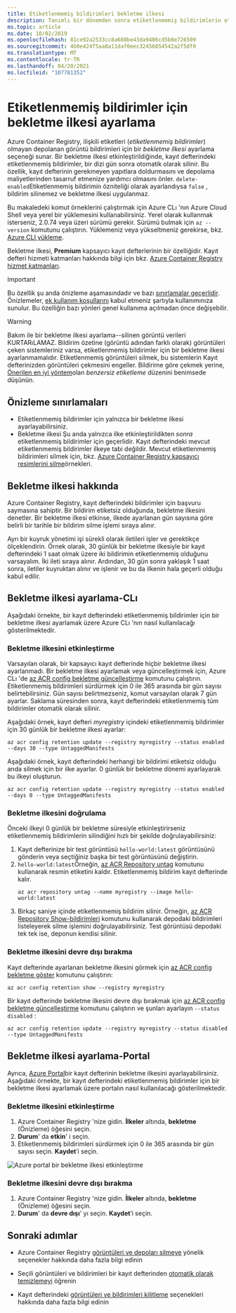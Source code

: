 ```yaml
---
title: Etiketlenmemiş bildirimleri bekletme ilkesi
description: Tanımlı bir dönemden sonra etiketlenmemiş bildirimlerin otomatik olarak silinmesi için, Azure Container kayıt defterinizde bekletme ilkesini etkinleştirmeyi öğrenin.
ms.topic: article
ms.date: 10/02/2019
ms.openlocfilehash: 81ce92a2533cc8a688be43da9406cd5b0e726509
ms.sourcegitcommit: 4b0e424f5aa8a11daf0eec32456854542a2f5df0
ms.translationtype: MT
ms.contentlocale: tr-TR
ms.lasthandoff: 04/20/2021
ms.locfileid: "107781352"
---
```

# <a name="set-a-retention-policy-for-untagged-manifests"></a>Etiketlenmemiş bildirimler için bekletme ilkesi ayarlama

Azure Container Registry, ilişkili etiketleri (*etiketlenmemiş bildirimler*) olmayan depolanan görüntü bildirimleri için bir *bekletme ilkesi* ayarlama seçeneği sunar. Bir bekletme ilkesi etkinleştirildiğinde, kayıt defterindeki etiketlenmemiş bildirimler, bir dizi gün sonra otomatik olarak silinir. Bu özellik, kayıt defterinin gerekmeyen yapıtlara doldurmasını ve depolama maliyetlerinden tasarruf etmenize yardımcı olmasını önler. `delete-enabled`Etiketlenmemiş bildirimin özniteliği olarak ayarlandıysa `false` , bildirim silinemez ve bekletme ilkesi uygulanmaz.

Bu makaledeki komut örneklerini çalıştırmak için Azure CLı 'nın Azure Cloud Shell veya yerel bir yüklemesini kullanabilirsiniz. Yerel olarak kullanmak isterseniz, 2.0.74 veya üzeri sürümü gerekir. Sürümü bulmak için `az --version` komutunu çalıştırın. Yüklemeniz veya yükseltmeniz gerekirse, bkz. [Azure CLI yükleme][azure-cli].

Bekletme ilkesi, **Premium** kapsayıcı kayıt defterlerinin bir özelliğidir. Kayıt defteri hizmeti katmanları hakkında bilgi için bkz. [Azure Container Registry hizmet katmanları](container-registry-skus.md).

> [!IMPORTANT]
> Bu özellik şu anda önizleme aşamasındadır ve bazı [sınırlamalar geçerlidir](#preview-limitations). Önizlemeler, [ek kullanım koşullarını][terms-of-use] kabul etmeniz şartıyla kullanımınıza sunulur. Bu özelliğin bazı yönleri genel kullanıma açılmadan önce değişebilir.

> [!WARNING]
> Bakım ile bir bekletme ilkesi ayarlama--silinen görüntü verileri KURTARıLAMAZ. Bildirim özetine (görüntü adından farklı olarak) görüntüleri çeken sistemleriniz varsa, etiketlenmemiş bildirimler için bir bekletme ilkesi ayarlanmamalıdır. Etiketlenmemiş görüntüleri silmek, bu sistemlerin Kayıt defterinizden görüntüleri çekmesini engeller. Bildirime göre çekmek yerine, [Önerilen en iyi yöntem](container-registry-image-tag-version.md)olan *benzersiz etiketleme* düzenini benimsede düşünün.

## <a name="preview-limitations"></a>Önizleme sınırlamaları

* Etiketlenmemiş bildirimler için yalnızca bir bekletme ilkesi ayarlayabilirsiniz.
* Bekletme ilkesi Şu anda yalnızca ilke etkinleştirildikten *sonra* etiketlenmemiş bildirimler için geçerlidir. Kayıt defterindeki mevcut etiketlenmemiş bildirimler ilkeye tabi değildir. Mevcut etiketlenmemiş bildirimleri silmek için, bkz. [Azure Container Registry kapsayıcı resimlerini silme](container-registry-delete.md)örnekleri.

## <a name="about-the-retention-policy"></a>Bekletme ilkesi hakkında

Azure Container Registry, kayıt defterindeki bildirimler için başvuru saymasına sahiptir. Bir bildirim etiketsiz olduğunda, bekletme ilkesini denetler. Bir bekletme ilkesi etkinse, ilkede ayarlanan gün sayısına göre belirli bir tarihle bir bildirim silme işlemi sıraya alınır.

Ayrı bir kuyruk yönetimi işi sürekli olarak iletileri işler ve gerektikçe ölçeklendirin. Örnek olarak, 30 günlük bir bekletme ilkesiyle bir kayıt defterindeki 1 saat olmak üzere iki bildirimin etiketlenmemiş olduğunu varsayalım. İki ileti sıraya alınır. Ardından, 30 gün sonra yaklaşık 1 saat sonra, iletiler kuyruktan alınır ve işlenir ve bu da ilkenin hala geçerli olduğu kabul edilir.

## <a name="set-a-retention-policy---cli"></a>Bekletme ilkesi ayarlama-CLı

Aşağıdaki örnekte, bir kayıt defterindeki etiketlenmemiş bildirimler için bir bekletme ilkesi ayarlamak üzere Azure CLı 'nın nasıl kullanılacağı gösterilmektedir.

### <a name="enable-a-retention-policy"></a>Bekletme ilkesini etkinleştirme

Varsayılan olarak, bir kapsayıcı kayıt defterinde hiçbir bekletme ilkesi ayarlanmadı. Bir bekletme ilkesi ayarlamak veya güncelleştirmek için, Azure CLı 'de [az ACR config bekletme güncelleştirme][az-acr-config-retention-update] komutunu çalıştırın. Etiketlenmemiş bildirimleri sürdürmek için 0 ile 365 arasında bir gün sayısı belirtebilirsiniz. Gün sayısı belirtmezseniz, komut varsayılan olarak 7 gün ayarlar. Saklama süresinden sonra, kayıt defterindeki etiketlenmemiş tüm bildirimler otomatik olarak silinir.

Aşağıdaki örnek, kayıt defteri *myregistry* içindeki etiketlenmemiş bildirimler için 30 günlük bir bekletme ilkesi ayarlar:

```azurecli
az acr config retention update --registry myregistry --status enabled --days 30 --type UntaggedManifests
```

Aşağıdaki örnek, kayıt defterindeki herhangi bir bildirimi etiketsiz olduğu anda silmek için bir ilke ayarlar. 0 günlük bir bekletme dönemi ayarlayarak bu ilkeyi oluşturun. 

```azurecli
az acr config retention update --registry myregistry --status enabled --days 0 --type UntaggedManifests
```

### <a name="validate-a-retention-policy"></a>Bekletme ilkesini doğrulama

Önceki ilkeyi 0 günlük bir bekletme süresiyle etkinleştirirseniz etiketlenmemiş bildirimlerin silindiğini hızlı bir şekilde doğrulayabilirsiniz:

1. Kayıt defterinize bir test görüntüsü `hello-world:latest` görüntüsünü gönderin veya seçtiğiniz başka bir test görüntüsünü değiştirin.
1. `hello-world:latest`Örneğin, [az ACR Repository untag][az-acr-repository-untag] komutunu kullanarak resmin etiketini kaldır. Etiketlenmemiş bildirim kayıt defterinde kalır.
    ```azurecli
    az acr repository untag --name myregistry --image hello-world:latest
    ```
1. Birkaç saniye içinde etiketlenmemiş bildirim silinir. Örneğin, [az ACR Repository Show-bildirimleri][az-acr-repository-show-manifests] komutunu kullanarak depodaki bildirimleri listeleyerek silme işlemini doğrulayabilirsiniz. Test görüntüsü depodaki tek tek ise, deponun kendisi silinir.

### <a name="disable-a-retention-policy"></a>Bekletme ilkesini devre dışı bırakma

Kayıt defterinde ayarlanan bekletme ilkesini görmek için [az ACR config bekletme göster][az-acr-config-retention-show] komutunu çalıştırın:

```azurecli
az acr config retention show --registry myregistry
```

Bir kayıt defterinde bekletme ilkesini devre dışı bırakmak için [az ACR config bekletme güncelleştirme][az-acr-config-retention-update] komutunu çalıştırın ve şunları ayarlayın `--status disabled` :

```azurecli
az acr config retention update --registry myregistry --status disabled --type UntaggedManifests
```

## <a name="set-a-retention-policy---portal"></a>Bekletme ilkesi ayarlama-Portal

Ayrıca, [Azure Portal](https://portal.azure.com)bir kayıt defterinin bekletme ilkesini ayarlayabilirsiniz. Aşağıdaki örnekte, bir kayıt defterindeki etiketlenmemiş bildirimler için bir bekletme ilkesi ayarlamak üzere portalın nasıl kullanılacağı gösterilmektedir.

### <a name="enable-a-retention-policy"></a>Bekletme ilkesini etkinleştirme

1. Azure Container Registry 'nize gidin. **İlkeler** altında, **bekletme** (Önizleme) öğesini seçin.
1. **Durum**' da **etkin**' i seçin.
1. Etiketlenmemiş bildirimleri sürdürmek için 0 ile 365 arasında bir gün sayısı seçin. **Kaydet**’i seçin.

![Azure portal bir bekletme ilkesi etkinleştirme](media/container-registry-retention-policy/container-registry-retention-policy01.png)

### <a name="disable-a-retention-policy"></a>Bekletme ilkesini devre dışı bırakma

1. Azure Container Registry 'nize gidin. **İlkeler** altında, **bekletme** (Önizleme) öğesini seçin.
1. **Durum**' da **devre dışı**' yı seçin. **Kaydet**’i seçin.

## <a name="next-steps"></a>Sonraki adımlar

* Azure Container Registry [görüntüleri ve depoları silmeye](container-registry-delete.md) yönelik seçenekler hakkında daha fazla bilgi edinin

* Seçili görüntüleri ve bildirimleri bir kayıt defterinden [otomatik olarak temizlemeyi](container-registry-auto-purge.md) öğrenin

* Kayıt defterindeki [görüntüleri ve bildirimleri kilitleme](container-registry-image-lock.md) seçenekleri hakkında daha fazla bilgi edinin

<!-- LINKS - external -->
[terms-of-use]: https://azure.microsoft.com/support/legal/preview-supplemental-terms/


<!-- LINKS - internal -->
[azure-cli]: /cli/azure/install-azure-cli
[az-acr-config-retention-update]: /cli/azure/acr/config/retention#az_acr_config_retention_update
[az-acr-config-retention-show]: /cli/azure/acr/config/retention#az_acr_config_retention_show
[az-acr-repository-untag]: /cli/azure/acr/repository#az_acr_repository_untag
[az-acr-repository-show-manifests]: /cli/azure/acr/repository#az_acr_repository_show_manifests
